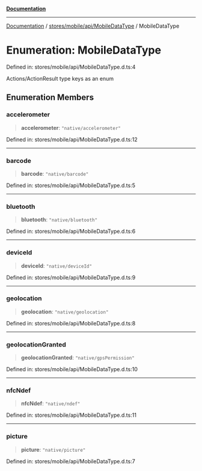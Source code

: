 [**Documentation**](../../../../../index.md)

***

[Documentation](../../../../../index.md) / [stores/mobile/api/MobileDataType](../index.md) / MobileDataType

# Enumeration: MobileDataType

Defined in: stores/mobile/api/MobileDataType.d.ts:4

Actions/ActionResult type keys as an enum

## Enumeration Members

### accelerometer

> **accelerometer**: `"native/accelerometer"`

Defined in: stores/mobile/api/MobileDataType.d.ts:12

***

### barcode

> **barcode**: `"native/barcode"`

Defined in: stores/mobile/api/MobileDataType.d.ts:5

***

### bluetooth

> **bluetooth**: `"native/bluetooth"`

Defined in: stores/mobile/api/MobileDataType.d.ts:6

***

### deviceId

> **deviceId**: `"native/deviceId"`

Defined in: stores/mobile/api/MobileDataType.d.ts:9

***

### geolocation

> **geolocation**: `"native/geolocation"`

Defined in: stores/mobile/api/MobileDataType.d.ts:8

***

### geolocationGranted

> **geolocationGranted**: `"native/gpsPermission"`

Defined in: stores/mobile/api/MobileDataType.d.ts:10

***

### nfcNdef

> **nfcNdef**: `"native/ndef"`

Defined in: stores/mobile/api/MobileDataType.d.ts:11

***

### picture

> **picture**: `"native/picture"`

Defined in: stores/mobile/api/MobileDataType.d.ts:7

